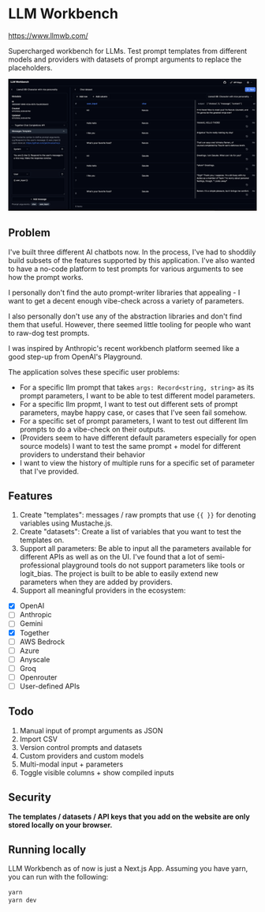 # LLM Workbench

https://www.llmwb.com/

Supercharged workbench for LLMs. Test prompt templates from different models and providers with datasets of prompt arguments to replace the placeholders.

![Screenshot](docs/llmwb-main.png)

## Problem

I've built three different AI chatbots now. In the process, I've had to shoddily build subsets of the features supported by this application. I've also wanted to have a no-code platform to test prompts for various arguments to see how the prompt works.

I personally don't find the auto prompt-writer libraries that appealing - I want to get a decent enough vibe-check across a variety of parameters.

I also personally don't use any of the abstraction libraries and don't find them that useful. However, there seemed little tooling for people who want to raw-dog test prompts.

I was inspired by Anthropic's recent workbench platform seemed like a good step-up from OpenAI's Playground.

The application solves these specific user problems:

- For a specific llm prompt that takes `args: Record<string, string>` as its prompt parameters, I want to be able to test different model parameters.
- For a specific llm propmt, I want to test out different sets of prompt parameters, maybe happy case, or cases that I've seen fail somehow.
- For a specific set of prompt parameters, I want to test out different llm prompts to do a vibe-check on their outputs.
- (Providers seem to have different default parameters especially for open source models) I want to test the same prompt + model for different providers to understand their behavior
- I want to view the history of multiple runs for a specific set of parameter that I've provided. 

## Features

1. Create "templates": messages / raw prompts that use `{{ }}` for denoting variables using Mustache.js.
2. Create "datasets": Create a list of variables that you want to test the templates on.
3. Support all parameters: Be able to input all the parameters available for different APIs as well as on the UI. I've found that a lot of semi-professional playground tools do not support parameters like tools or logit_bias. The project is built to be able to easily extend new parameters when they are added by providers.
4. Support all meaningful providers in the ecosystem:

- [x] OpenAI
- [ ] Anthropic
- [ ] Gemini
- [x] Together
- [ ] AWS Bedrock
- [ ] Azure
- [ ] Anyscale
- [ ] Groq
- [ ] Openrouter
- [ ] User-defined APIs

## Todo
1. Manual input of prompt arguments as JSON
2. Import CSV 
3. Version control prompts and datasets
4. Custom providers and custom models 
5. Multi-modal input + parameters
6. Toggle visible columns + show compiled inputs

## Security
**The templates / datasets / API keys that you add on the website are only stored locally on your browser.**


## Running locally

LLM Workbench as of now is just a Next.js App. Assuming you have yarn, you can run with the following:

```
yarn
yarn dev
```
